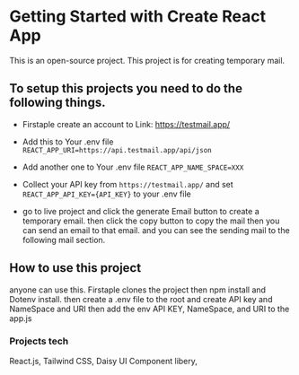# Getting Started with Create React App

This is an open-source project. This project is for creating temporary mail.

## To setup this projects you need to do the following things.

- Firstaple create an account to Link: https://testmail.app/
- Add this to Your .env file `REACT_APP_URI=https://api.testmail.app/api/json`
- Add another one to Your .env file `REACT_APP_NAME_SPACE=XXX`
- Collect your API key from `https://testmail.app/` and set `REACT_APP_API_KEY={API_KEY}` to your .env file

- go to live project and click the generate Email button to create a temporary email. then click the copy button to copy the mail then you can send an email to that email. and you can see the sending mail to the following mail section.

## How to use this project

anyone can use this. Firstaple clones the project then npm install and Dotenv install. then create a .env file to the root and create API key and NameSpace and URI then add the env API KEY, NameSpace, and URI to the app.js

### Projects tech

React.js,
Tailwind CSS,
Daisy UI Component libery,
